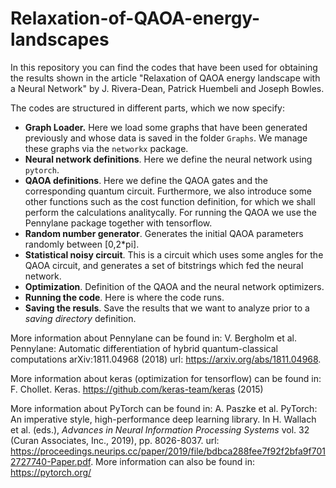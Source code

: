 # Relaxation-of-QAOA-energy-landscapes
In this repository you can find the codes that have been used for obtaining the results shown in the article "Relaxation of QAOA energy landscape with a Neural Network" by J. Rivera-Dean, Patrick Huembeli and Joseph Bowles.

The codes are structured in different parts, which we now specify:

- **Graph Loader.** Here we load some graphs that have been generated previously and whose data is saved in the folder `Graphs`. We manage these graphs via the `networkx` package.
- **Neural network definitions**. Here we define the neural network using `pytorch`.
- **QAOA definitions**. Here we define the QAOA gates and the corresponding quantum circuit. Furthermore, we also introduce some other functions such as the cost function definition, for which we shall perform the calculations analitycally. For running the QAOA we use the Pennylane package together with tensorflow.
- **Random number generator**. Generates the initial QAOA parameters randomly between [0,2*pi].
- **Statistical noisy circuit**. This is a circuit which uses some angles for the QAOA circuit, and generates a set of bitstrings which fed the neural network.
- **Optimization**. Definition of the QAOA and the neural network optimizers.
- **Running the code**. Here is where the code runs.
- **Saving the resuls**. Save the results that we want to analyze prior to a *saving directory* definition.

More information about Pennylane can be found in: V. Bergholm et al. Pennylane: Automatic differentiation of hybrid quantum-classical computations arXiv:1811.04968 (2018) url: https://arxiv.org/abs/1811.04968.

More information about keras (optimization for tensorflow) can be found in: F. Chollet. Keras. https://github.com/keras-team/keras (2015)

More information about PyTorch can be found in: A. Paszke et al. PyTorch: An imperative style, high-performance deep learning library. In H. Wallach et al. (eds.), *Advances in Neural Information Processing Systems* vol. 32 (Curan Associates, Inc., 2019), pp. 8026-8037. url: https://proceedings.neurips.cc/paper/2019/file/bdbca288fee7f92f2bfa9f7012727740-Paper.pdf. More information can also be found in: https://pytorch.org/
